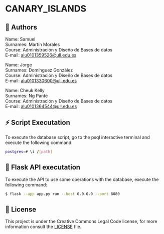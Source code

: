 # CANARY_ISLANDS

## 📌 Authors

Name: Samuel\
Surnames: Martín Morales\
Course: Administración y Diseño de Bases de datos\
E-mail: alu0101359526@ull.edu.es

Name: Jorge\
Surnames: Domínguez González\
Course: Administración y Diseño de Bases de datos\
E-mail: alu0101330600@ull.edu.es

Name: Cheuk Kelly\
Surnames: Ng Pante\
Course: Administración y Diseño de Bases de datos\
E-mail: alu0101364544@ull.edu.es

## ⚡️ Script Executation

To execute the database script, go to the psql interactive terminal and execute the following command:

```bash
postgres=# \i /[path]
```

##  🔨 Flask API executation

To execute the API to use some operations with the database, execute the following command:

```bash
$ flask --app app.py run --host 0.0.0.0 --port 8080
```

## 📝 License

This project is under the Creative Commons Legal Code license, for more information consult the [LICENSE](./LICENSE) file.